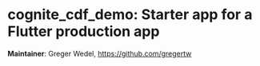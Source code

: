 # cognite_cdf_demo: Starter app for a Flutter production app

**Maintainer**: Greger Wedel, https://github.com/gregertw
